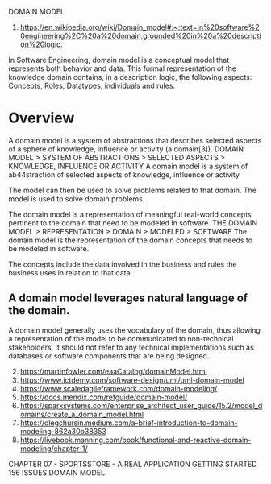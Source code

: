 DOMAIN MODEL

1. https://en.wikipedia.org/wiki/Domain_model#:~:text=In%20software%20engineering%2C%20a%20domain,grounded%20in%20a%20description%20logic.  

In Software Engineering, domain model is a conceptual model that represents both behavior and data. This formal representation of the knowledge domain contains, in a description logic, the following aspects: Concepts, Roles, Datatypes, individuals and rules.

# Overview

A domain model is a system of abstractions that describes selected aspects of a sphere of knowledge, influence or activity (a domain[3]). 
    DOMAIN MODEL > SYSTEM OF ABSTRACTIONS > SELECTED ASPECTS > KNOWLEDGE, INFLUENCE OR ACTIVITY
    A domain model is a system of ab44straction of selected aspects of knowledge, influence or activity

The model can then be used to solve problems related to that domain.
    The model is used to solve domain problems.

The domain model is a representation of meaningful real-world concepts pertinent to the domain that need to be modeled in software. 
    THE DOMAIN MODEL > REPRESENTATION > DOMAIN > MODELED > SOFTWARE
    The domain model is the representation of the domain concepts that needs to be modeled in software.

The concepts include the data involved in the business and rules the business uses in relation to that data. 

A domain model leverages natural language of the domain.
----------------

A domain model generally uses the vocabulary of the domain, thus allowing a representation of the model to be communicated to non-technical stakeholders. It should not refer to any technical implementations such as databases or software components that are being designed.



2. https://martinfowler.com/eaaCatalog/domainModel.html  
3. https://www.ictdemy.com/software-design/uml/uml-domain-model  
4. https://www.scaledagileframework.com/domain-modeling/  
5. https://docs.mendix.com/refguide/domain-model/  
6. https://sparxsystems.com/enterprise_architect_user_guide/15.2/model_domains/create_a_domain_model.html  
7. https://olegchursin.medium.com/a-brief-introduction-to-domain-modeling-862a30b38353  
8. https://livebook.manning.com/book/functional-and-reactive-domain-modeling/chapter-1/  


CHAPTER 07 - SPORTSSTORE - A REAL APPLICATION
    GETTING STARTED 156
        ISSUES
            DOMAIN MODEL